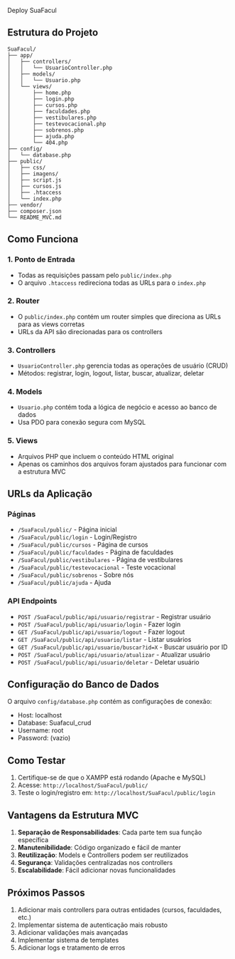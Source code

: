 Deploy SuaFacul

## Estrutura do Projeto

```
SuaFacul/
├── app/
│   ├── controllers/
│   │   └── UsuarioController.php
│   ├── models/
│   │   └── Usuario.php
│   └── views/
│       ├── home.php
│       ├── login.php
│       ├── cursos.php
│       ├── faculdades.php
│       ├── vestibulares.php
│       ├── testevocacional.php
│       ├── sobrenos.php
│       ├── ajuda.php
│       └── 404.php
├── config/
│   └── database.php
├── public/
│   ├── css/
│   ├── imagens/
│   ├── script.js
│   ├── cursos.js
│   ├── .htaccess
│   └── index.php
├── vendor/
├── composer.json
└── README_MVC.md
```

## Como Funciona

### 1. Ponto de Entrada
- Todas as requisições passam pelo `public/index.php`
- O arquivo `.htaccess` redireciona todas as URLs para o `index.php`

### 2. Router
- O `public/index.php` contém um router simples que direciona as URLs para as views corretas
- URLs da API são direcionadas para os controllers

### 3. Controllers
- `UsuarioController.php` gerencia todas as operações de usuário (CRUD)
- Métodos: registrar, login, logout, listar, buscar, atualizar, deletar

### 4. Models
- `Usuario.php` contém toda a lógica de negócio e acesso ao banco de dados
- Usa PDO para conexão segura com MySQL

### 5. Views
- Arquivos PHP que incluem o conteúdo HTML original
- Apenas os caminhos dos arquivos foram ajustados para funcionar com a estrutura MVC

## URLs da Aplicação

### Páginas
- `/SuaFacul/public/` - Página inicial
- `/SuaFacul/public/login` - Login/Registro
- `/SuaFacul/public/cursos` - Página de cursos
- `/SuaFacul/public/faculdades` - Página de faculdades
- `/SuaFacul/public/vestibulares` - Página de vestibulares
- `/SuaFacul/public/testevocacional` - Teste vocacional
- `/SuaFacul/public/sobrenos` - Sobre nós
- `/SuaFacul/public/ajuda` - Ajuda

### API Endpoints
- `POST /SuaFacul/public/api/usuario/registrar` - Registrar usuário
- `POST /SuaFacul/public/api/usuario/login` - Fazer login
- `GET /SuaFacul/public/api/usuario/logout` - Fazer logout
- `GET /SuaFacul/public/api/usuario/listar` - Listar usuários
- `GET /SuaFacul/public/api/usuario/buscar?id=X` - Buscar usuário por ID
- `POST /SuaFacul/public/api/usuario/atualizar` - Atualizar usuário
- `POST /SuaFacul/public/api/usuario/deletar` - Deletar usuário

## Configuração do Banco de Dados

O arquivo `config/database.php` contém as configurações de conexão:
- Host: localhost
- Database: Suafacul_crud
- Username: root
- Password: (vazio)

## Como Testar

1. Certifique-se de que o XAMPP está rodando (Apache e MySQL)
2. Acesse: `http://localhost/SuaFacul/public/`
3. Teste o login/registro em: `http://localhost/SuaFacul/public/login`

## Vantagens da Estrutura MVC

1. **Separação de Responsabilidades**: Cada parte tem sua função específica
2. **Manutenibilidade**: Código organizado e fácil de manter
3. **Reutilização**: Models e Controllers podem ser reutilizados
4. **Segurança**: Validações centralizadas nos controllers
5. **Escalabilidade**: Fácil adicionar novas funcionalidades

## Próximos Passos

1. Adicionar mais controllers para outras entidades (cursos, faculdades, etc.)
2. Implementar sistema de autenticação mais robusto
3. Adicionar validações mais avançadas
4. Implementar sistema de templates
5. Adicionar logs e tratamento de erros 